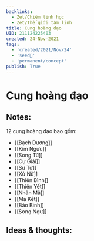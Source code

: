 ```yaml
---
backlinks:
  - Zet/Chiêm tinh học
  - Zet/Thế giới tâm linh
title: Cung hoàng đạo
UID: 211124225403
created: 24-Nov-2021
tags:
  - 'created/2021/Nov/24'
  - 'seed🥜'
  - 'permanent/concept'
publish: True
---
```

# Cung hoàng đạo

## Notes:

12 cung hoàng đạo bao gồm:

- [[Bạch Dương]]
- [[Kim Ngưu]]
- [[Song Tử]]
- [[Cự Giải]]
- [[Sư Tử]]
- [[Xử Nữ]]
- [[Thiên Bình]]
- [[Thiên Yết]]
- [[Nhân Mã]]
- [[Ma Kết]]
- [[Bảo Bình]]
- [[Song Ngư]]

## Ideas & thoughts:


